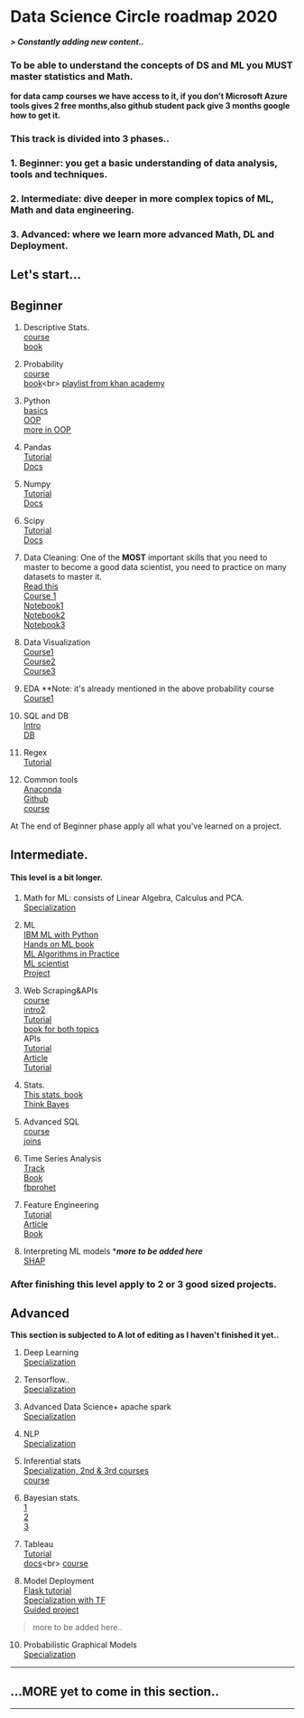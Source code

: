 
# Data Science Circle roadmap 2020

***> Constantly adding new content..***
### To be able to understand the concepts of DS and ML you MUST master statistics and Math.

**for data camp courses we have access to it, if you don’t Microsoft Azure tools gives 2 free months,also github student pack give 3 months google how to get it.**

### This track is divided into 3 phases..

 ### 1. Beginner: you get a basic understanding of data analysis, tools and techniques.
 ### 2. Intermediate: dive deeper in more complex topics of ML, Math and data engineering.
 ### 3. Advanced: where we learn more advanced Math, DL and Deployment.

## Let's start...

## Beginner

 1. Descriptive Stats. <br>
[course](https://www.udacity.com/course/intro-to-descriptive-statistics--ud827)<br>
[book](http://onlinestatbook.com/Online_Statistics_Education.pdf)<br>
2. Probability<br>
[course](https://www.coursera.org/learn/probability-theory-statistics)<br>
[book](https://drive.google.com/file/d/1oQMZQk0KSoLsOjDKnjWWoKWIF_LFCV5a/view?usp=sharing(https://drive.google.com/file/d/1oQMZQk0KSoLsOjDKnjWWoKWIF_LFCV5a/view?usp=sharing)**)<br>
[playlist from khan academy](https://www.khanacademy.org/math/statistics-probability/probability-library)<br>
3. Python<br>
[basics](https://classroom.udacity.com/courses/ud1110)<br>
[OOP](https://learn.datacamp.com/courses/object-oriented-programming-in-python)<br>
[more in OOP](https://www.futurelearn.com/courses/object-oriented-principles)<br>
4. Pandas<br>
[Tutorial](https://www.kaggle.com/learn/pandas)<br>
[Docs](https://pandas.pydata.org/pandas-docs/version/0.15/tutorials.html)<br>
5. Numpy<br>
[Tutorial](http://cs231n.github.io/python-numpy-tutorial/)<br>
[Docs](https://numpy.org/doc/1.18/user/quickstart.html)<br>
6. Scipy<br>
[Tutorial](https://cs231n.github.io/python-numpy-tutorial/#scipy)<br>
[Docs](https://docs.scipy.org/doc/scipy/reference/tutorial/general.html)<br>

7. Data Cleaning: One of the **MOST** important skills that you need to master to become a good data scientist, you need to practice on many datasets to master it.<br>
[Read this](https://towardsdatascience.com/the-ultimate-guide-to-data-cleaning-3969843991d4)<br>
[Course 1](https://www.datacamp.com/courses/cleaning-data-in-python)<br>
[Notebook1](https://www.kaggle.com/bandiatindra/telecom-churn-prediction)<br/>
[Notebook2](https://drive.google.com/drive/folders/1OQAEQ8rC4j6oBP7AyDU4bKpPr8sSStJI?fbclid=IwAR2dSrbyoZLM-Wm57yEYy8L8PmpPV9hqXdkNf-pURJC5C5xCz7UJB4YpJ7M)<br/>
[Notebook3](https://www.kaggle.com/ashishg21/data-cleaning-and-some-analysis-shoe-prices)<br>
8. Data Visualization<br>
[Course1](https://learn.datacamp.com/courses/introduction-to-data-visualization-with-seaborn)<br>
[Course2](https://learn.datacamp.com/courses/intermediate-data-visualization-with-seaborn)<br>
[Course3](https://www.coursera.org/learn/understanding-visualization-data)<br>

9. EDA
**Note: it's already mentioned in the above probability course <br>
[Course1](https://learn.datacamp.com/courses/exploratory-data-analysis-in-python) <br>
10. SQL and DB<br>
[Intro](https://learn.datacamp.com/courses/introduction-to-sql)<br>
[DB](https://learn.datacamp.com/courses/introduction-to-relational-databases-in-sql)<br>
11. Regex<br>
[Tutorial](https://www.datacamp.com/community/tutorials/python-regular-expression-tutorial)<br>
12. Common tools<br>
[Anaconda](https://learn.datacamp.com/courses/conda-essentials)<br>
[Github](https://git-scm.com/book/en/v2)<br>
[course](https://www.udacity.com/course/version-control-with-git--ud123)<br>

At The end of Beginner phase apply all what you've learned on a project.

## Intermediate.
#### This level is a bit longer.
1. Math for ML: consists of Linear Algebra, Calculus and PCA. <br>
[Specialization](https://www.coursera.org/specializations/mathematics-machine-learning)<br>
2. ML<br>
[IBM ML with Python](https://www.coursera.org/learn/machine-learning-with-python)<br>
[Hands on ML book](https://drive.google.com/file/d/15J7YoyRcmwQE2mgW5yVs-MrPL3YtmuSz/view?usp=sharing&fbclid=IwAR1RVi90sfrggEaZnc1roXW9H8AGECyHcsQnZw22FORq-HSaP0VlBU5CAiM)<br>
[ML Algorithms in Practice](https://www.coursera.org/specializations/machine-learning-algorithms-real-world?utm_medium=email&utm_source=marketing&utm_campaign=A39CcMUuEempyReieZALEQ)<br>
[ML scientist](https://learn.datacamp.com/career-tracks/machine-learning-scientist-with-python?version=1)<br>
[Project](https://www.coursera.org/learn/applied-data-science-capstone)<br>
3. Web Scraping&APIs<br>
[course](https://learn.datacamp.com/courses/web-scraping-with-python)<br>
[intro2](https://www.dataquest.io/blog/web-scraping-tutorial-python/)<br>
[Tutorial](https://realpython.com/beautiful-soup-web-scraper-python/)<br>
[book for both topics](https://b-ok.africa/book/3515980/5d50aa)<br>
APIs <br>
[Tutorial](https://www.dataquest.io/blog/python-api-tutorial/)<br>
[Article](https://medium.com/m/global-identity?redirectUrl=https%3A%2F%2Ftowardsdatascience.com%2Fhow-to-pull-data-from-an-api-using-python-requests-edcc8d6441b1)<br>
[Tutorial](https://rapidapi.com/blog/how-to-use-an-api-with-python/)<br>
4. Stats.<br>
[This stats. book](https://b-ok.africa/book/2737548/7659e9)<br>
[Think Bayes](https://b-ok.africa/book/2737587/ab97d5)<br>
5. Advanced SQL<br>
[course](https://learn.datacamp.com/courses/intermediate-data-visualization-with-seaborn)<br>
[joins](https://learn.datacamp.com/courses/joining-data-in-postgresql)<br>

6. Time Series Analysis<br>
[Track](https://learn.datacamp.com/skill-tracks/time-series-with-python)<br>
[Book](https://www.memsql.com/resources/ebook-oreilly_time_series_2019)<br>
[fbprohet](https://facebook.github.io/prophet/docs/quick_start.html)<br>
7. Feature Engineering<br>
[Tutorial](https://www.kaggle.com/learn/feature-engineering)<br>
[Article](https://www.medium.com/m/global-identity?redirectUrl=https%3A%2F%2Ftowardsdatascience.com%2Ffeature-engineering-for-machine-learning-3a5e293a5114)<br>
[Book](https://b-ok.cc/book/3583182/056a36)<br>
8. Interpreting ML models ****more to be added here*** <br/>
[SHAP](https://shap.readthedocs.io/en/latest/)<br/>

###  After finishing this level apply to 2 or 3 good sized projects.

## Advanced
**This section is subjected to A lot of editing as I haven't finished it yet..**

1. Deep Learning <br>
[Specialization](https://www.coursera.org/specializations/deep-learning)<br>

2. Tensorflow..<br>
[Specialization](https://www.coursera.org/specializations/tensorflow-in-practice)<br>

3. Advanced Data Science+ apache spark<br>
[Specialization](https://www.coursera.org/specializations/advanced-data-science-ibm)<br>
4. NLP <br>
[Specialization](https://www.coursera.org/specializations/natural-language-processing)<br>

5. Inferential stats <br>
[Specialization, 2nd & 3rd courses](https://www.coursera.org/specializations/statistics-with-python)<br>
[course](https://www.coursera.org/learn/statistical-inferences)<br>
6. Bayesian stats.<br>
[1](https://www.coursera.org/learn/bayesian-statistics)<br>
[2](https://www.coursera.org/learn/mcmc-bayesian-statistics)<br>
[3](https://www.coursera.org/learn/mixture-models)<br>
7.  Tableau <br>
[Tutorial](https://www.datacamp.com/community/tutorials/data-visualisation-tableau)<br>
[docs](**https://www.tableau.com/learn/training/20201**)<br>
[course](https://learn.datacamp.com/courses/introduction-to-tableau)<br>
8. Model Deployment <br>
[Flask tutorial](https://towardsdatascience.com/deploying-a-deep-learning-model-using-flask-3ec166ef59fb)<br>
[Specialization with TF](https://www.coursera.org/specializations/tensorflow-data-and-deployment)<br>
[Guided project](https://www.coursera.org/projects/deploy-models-tensorflow-serving-flask)<br>

> more to be added here..


10. Probabilistic Graphical Models <br>[Specialization](https://www.coursera.org/specializations/probabilistic-graphical-models)<br>
***

## ...MORE yet to come in this section..

***
